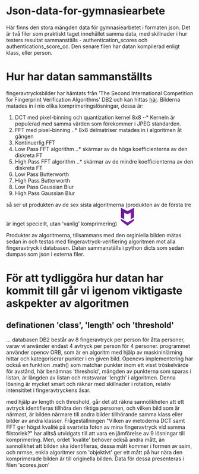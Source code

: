 # Json-data-for-gymnasiearbete
Här finns den stora mängden data för gymnasiearbetet i formaten json. Det är två filer som praktiskt taget innehållet samma data, med skillnader i hur testers resultat sammanställs - authentication_scores och authentications_score_cc. Den senare filen har datan kompilerad enligt klass, eller person.
# Hur har datan sammanställts
fingeravtrycksbilder har hämtats från 'The Second International Competition for Fingerprint Verification Algorithms' DB2 och kan hittas [här](http://bias.csr.unibo.it/fvc2002/databases.asp). Bilderna matades in i nio olika komprimeringslösningar, dessa är: 
1. DCT med pixel-binning och quantization kernel 8x8
⋅⋅* Kerneln är populerad med samma värden som förekommer i JPEG standarden.
2. FFT med pixel-binning
..* 8x8 delmatriser matades in i algoritmen åt gången
3. Kontinuerlig FFT
4. Low Pass FFT algorithm
..* skärmar av de höga koefficienterna av den diskreta FT
5. High Pass FFT algorithm
..* skärmar av de mindre koefficienterna av den diskreta FT
6. Low Pass Butterworth
7. High Pass Butterworth
8. Low Pass Gaussian Blur
9. High Pass Gaussian Blur

så ser ut produkten av de sex sista algoritmerna (produkten av de första tre är inget speciellt, utan 'vanlig' komprimering)
![sample images](https://github.com/adam-p/markdown-here/raw/master/src/common/images/icon48.png "bilderna förekommer i samma ordning som algortimerna i listan ovan")

Produkter av algoritmerna, tillsammans med den orginiella bilden mätas sedan in och testas med fingeravtryck-verifiering algoritmen mot alla fingeravtryck i databasen. Datan sammanställs i python dicts som sedan dumpas som json i externa filer.

# För att tydliggöra hur datan har kommit till går vi igenom viktigaste askpekter av algoritmen
## definationen 'class', 'length' och 'threshold'
... databasen DB2 består av 8 fingeravtryck per person för åtta personer, varav vi använder endast 4 avtryck per person för 4 personer. programmet använder opencv ORB, som är en algoritm med hjälp av maskininlärning hittar och kategoriserar punkter i en given bild. Opencvs implementering har också en funktion .math() som matchar punkter inom ett visst tröskelvärde för avstånd, här benämnas 'threshold', mängden av punkterna som sparas i listan, är längden av listan och motsvarar 'length' i algoritmen. Denna lösning är mycket smart och räknar med skillnader i rotation, relativ intensititet i fingeravtryckens åsar. 

med hjälp av length och threshold, går det att räkna sannolikheten att ett avtryck identifieras tillhöra den riktiga personen, och vilken bild som är närmast, är bilden närmare till andra bilder tillhörande samma klass eller bilder av andra klasser. Frågeställningen "Vilken av metoderna DCT samt FFT ger högst kvalité på svartvita foton av mina fingeravtryck vid samma filstorlek?" har alltså utvidgats till att vara en jämförelse av 9 lösningar till komprimering. Men, ordet 'kvalite' behöver också andra mått, än sannolikhet att bilden ska identifieras, dessa mått kommer i formen av ssim, och nrmse, enkla algoritmer som 'objektivt' ger ett mått på hur nära den komprimerade bilden är till originella bilden. Data för dessa presenteras i filen 'scores.json'

